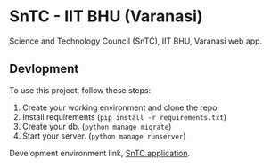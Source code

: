 # SnTC - IIT BHU (Varanasi)

Science and Technology Council (SnTC), IIT BHU, Varanasi web app.

## Devlopment

To use this project, follow these steps:

1. Create your working environment and clone the repo.
2. Install requirements (`pip install -r requirements.txt`)
3. Create your db. (`python manage migrate`)
4. Start your server. (`python manage runserver`)


Development environment link, [SnTC application](https://afternoon-forest-31243.herokuapp.com).
